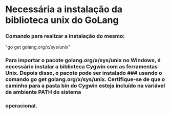# Necessária a instalação da biblioteca unix do GoLang

### Comando para realizar a instalação do mesmo: 
  "go get golang.org/x/sys/unix"
  
### Para importar o pacote golang.org/x/sys/unix no Windows, é necessário instalar a biblioteca Cygwin com as ferramentas Unix. Depois disso, o pacote pode ser instalado ### usando o comando go get golang.org/x/sys/unix. Certifique-se de que o caminho para a pasta bin do Cygwin esteja incluído na variável de ambiente PATH do sistema 
### operacional.

